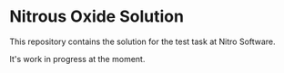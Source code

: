 # Nitrous Oxide Solution

This repository contains the solution for the test task at Nitro Software.

It's work in progress at the moment.
